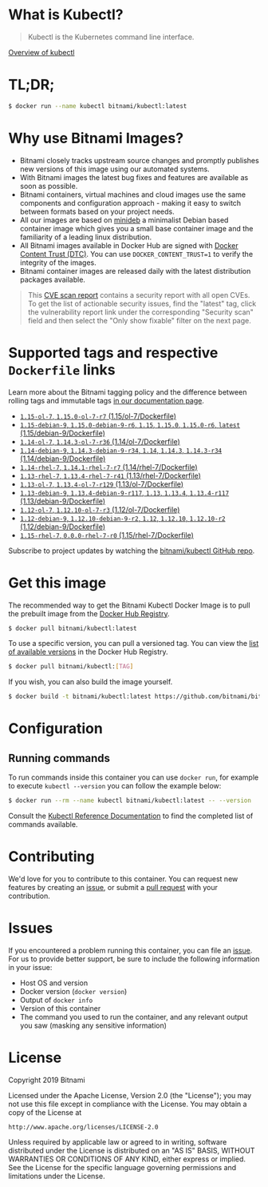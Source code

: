 
# What is Kubectl?

> Kubectl is the Kubernetes command line interface.

[Overview of kubectl](https://kubernetes.io/docs/reference/kubectl/overview/)

# TL;DR;

```bash
$ docker run --name kubectl bitnami/kubectl:latest
```

# Why use Bitnami Images?

* Bitnami closely tracks upstream source changes and promptly publishes new versions of this image using our automated systems.
* With Bitnami images the latest bug fixes and features are available as soon as possible.
* Bitnami containers, virtual machines and cloud images use the same components and configuration approach - making it easy to switch between formats based on your project needs.
* All our images are based on [minideb](https://github.com/bitnami/minideb) a minimalist Debian based container image which gives you a small base container image and the familiarity of a leading linux distribution.
* All Bitnami images available in Docker Hub are signed with [Docker Content Trust (DTC)](https://docs.docker.com/engine/security/trust/content_trust/). You can use `DOCKER_CONTENT_TRUST=1` to verify the integrity of the images.
* Bitnami container images are released daily with the latest distribution packages available.


> This [CVE scan report](https://quay.io/repository/bitnami/kubectl?tab=tags) contains a security report with all open CVEs. To get the list of actionable security issues, find the "latest" tag, click the vulnerability report link under the corresponding "Security scan" field and then select the "Only show fixable" filter on the next page.

# Supported tags and respective `Dockerfile` links

Learn more about the Bitnami tagging policy and the difference between rolling tags and immutable tags [in our documentation page](https://docs.bitnami.com/containers/how-to/understand-rolling-tags-containers/).


* [`1.15-ol-7`, `1.15.0-ol-7-r7` (1.15/ol-7/Dockerfile)](https://github.com/bitnami/bitnami-docker-kubectl/blob/1.15.0-ol-7-r7/1.15/ol-7/Dockerfile)
* [`1.15-debian-9`, `1.15.0-debian-9-r6`, `1.15`, `1.15.0`, `1.15.0-r6`, `latest` (1.15/debian-9/Dockerfile)](https://github.com/bitnami/bitnami-docker-kubectl/blob/1.15.0-debian-9-r6/1.15/debian-9/Dockerfile)
* [`1.14-ol-7`, `1.14.3-ol-7-r36` (1.14/ol-7/Dockerfile)](https://github.com/bitnami/bitnami-docker-kubectl/blob/1.14.3-ol-7-r36/1.14/ol-7/Dockerfile)
* [`1.14-debian-9`, `1.14.3-debian-9-r34`, `1.14`, `1.14.3`, `1.14.3-r34` (1.14/debian-9/Dockerfile)](https://github.com/bitnami/bitnami-docker-kubectl/blob/1.14.3-debian-9-r34/1.14/debian-9/Dockerfile)
* [`1.14-rhel-7`, `1.14.1-rhel-7-r7` (1.14/rhel-7/Dockerfile)](https://github.com/bitnami/bitnami-docker-kubectl/blob/1.14.1-rhel-7-r7/1.14/rhel-7/Dockerfile)
* [`1.13-rhel-7`, `1.13.4-rhel-7-r41` (1.13/rhel-7/Dockerfile)](https://github.com/bitnami/bitnami-docker-kubectl/blob/1.13.4-rhel-7-r41/1.13/rhel-7/Dockerfile)
* [`1.13-ol-7`, `1.13.4-ol-7-r129` (1.13/ol-7/Dockerfile)](https://github.com/bitnami/bitnami-docker-kubectl/blob/1.13.4-ol-7-r129/1.13/ol-7/Dockerfile)
* [`1.13-debian-9`, `1.13.4-debian-9-r117`, `1.13`, `1.13.4`, `1.13.4-r117` (1.13/debian-9/Dockerfile)](https://github.com/bitnami/bitnami-docker-kubectl/blob/1.13.4-debian-9-r117/1.13/debian-9/Dockerfile)
* [`1.12-ol-7`, `1.12.10-ol-7-r3` (1.12/ol-7/Dockerfile)](https://github.com/bitnami/bitnami-docker-kubectl/blob/1.12.10-ol-7-r3/1.12/ol-7/Dockerfile)
* [`1.12-debian-9`, `1.12.10-debian-9-r2`, `1.12`, `1.12.10`, `1.12.10-r2` (1.12/debian-9/Dockerfile)](https://github.com/bitnami/bitnami-docker-kubectl/blob/1.12.10-debian-9-r2/1.12/debian-9/Dockerfile)
* [`1.15-rhel-7`, `0.0.0-rhel-7-r0` (1.15/rhel-7/Dockerfile)](https://github.com/bitnami/bitnami-docker-kubectl/blob/0.0.0-rhel-7-r0/1.15/rhel-7/Dockerfile)

Subscribe to project updates by watching the [bitnami/kubectl GitHub repo](https://github.com/bitnami/bitnami-docker-kubectl).

# Get this image

The recommended way to get the Bitnami Kubectl Docker Image is to pull the prebuilt image from the [Docker Hub Registry](https://hub.docker.com/r/bitnami/kubectl).

```bash
$ docker pull bitnami/kubectl:latest
```

To use a specific version, you can pull a versioned tag. You can view the [list of available versions](https://hub.docker.com/r/bitnami/kubectl/tags/) in the Docker Hub Registry.

```bash
$ docker pull bitnami/kubectl:[TAG]
```

If you wish, you can also build the image yourself.

```bash
$ docker build -t bitnami/kubectl:latest https://github.com/bitnami/bitnami-docker-kubectl.git
```

# Configuration

## Running commands

To run commands inside this container you can use `docker run`, for example to execute `kubectl --version` you can follow the example below:

```bash
$ docker run --rm --name kubectl bitnami/kubectl:latest -- --version
```

Consult the [Kubectl Reference Documentation](https://kubernetes.io/docs/reference/generated/kubectl/kubectl-commands) to find the completed list of commands available.

# Contributing

We'd love for you to contribute to this container. You can request new features by creating an [issue](https://github.com/bitnami/bitnami-docker-kubectl/issues), or submit a [pull request](https://github.com/bitnami/bitnami-docker-kubectl/pulls) with your contribution.

# Issues

If you encountered a problem running this container, you can file an [issue](https://github.com/bitnami/bitnami-docker-kubectl/issues). For us to provide better support, be sure to include the following information in your issue:

- Host OS and version
- Docker version (`docker version`)
- Output of `docker info`
- Version of this container
- The command you used to run the container, and any relevant output you saw (masking any sensitive information)

# License

Copyright 2019 Bitnami

Licensed under the Apache License, Version 2.0 (the "License");
you may not use this file except in compliance with the License.
You may obtain a copy of the License at

    http://www.apache.org/licenses/LICENSE-2.0

Unless required by applicable law or agreed to in writing, software
distributed under the License is distributed on an "AS IS" BASIS,
WITHOUT WARRANTIES OR CONDITIONS OF ANY KIND, either express or implied.
See the License for the specific language governing permissions and
limitations under the License.
